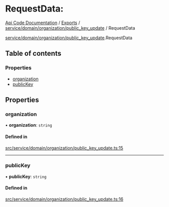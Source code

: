 # RequestData: 
 
[Api Code Documentation](../README.md) / [Exports](../modules.md) / [service/domain/organization/public\_key\_update](../modules/service_domain_organization_public_key_update.md) / RequestData

[service/domain/organization/public\_key\_update](../modules/service_domain_organization_public_key_update.md).RequestData

## Table of contents

### Properties

- [organization](service_domain_organization_public_key_update.RequestData.md#organization)
- [publicKey](service_domain_organization_public_key_update.RequestData.md#publickey)

## Properties

### organization

• **organization**: `string`

#### Defined in

[src/service/domain/organization/public_key_update.ts:15](https://github.com/openkfw/TruBudget/blob/d07ad94/api/src/service/domain/organization/public_key_update.ts#L15)

___

### publicKey

• **publicKey**: `string`

#### Defined in

[src/service/domain/organization/public_key_update.ts:16](https://github.com/openkfw/TruBudget/blob/d07ad94/api/src/service/domain/organization/public_key_update.ts#L16)
